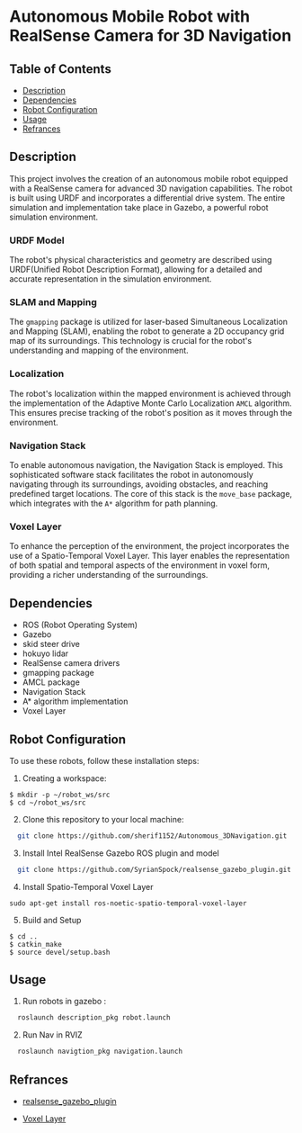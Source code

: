 # Autonomous Mobile Robot with RealSense Camera for 3D Navigation

## Table of Contents
- [Description](#description)
- [Dependencies](#dependencies)
- [Robot Configuration]( #robot-configuration)
- [Usage](#usage)
- [Refrances](#refrances)

## Description

This project involves the creation of an autonomous mobile robot equipped with a RealSense camera for advanced 3D navigation capabilities. The robot is built using URDF  and incorporates a differential drive system. The entire simulation and implementation take place in Gazebo, a powerful robot simulation environment.

### URDF Model
The robot's physical characteristics and geometry are described using URDF(Unified Robot Description Format), allowing for a detailed and accurate representation in the simulation environment.

### SLAM and Mapping
The `gmapping` package is utilized for laser-based Simultaneous Localization and Mapping (SLAM), enabling the robot to generate a 2D occupancy grid map of its surroundings. This technology is crucial for the robot's understanding and mapping of the environment.

### Localization
The robot's localization within the mapped environment is achieved through the implementation of the Adaptive Monte Carlo Localization `AMCL` algorithm. This ensures precise tracking of the robot's position as it moves through the environment.

### Navigation Stack
To enable autonomous navigation, the Navigation Stack is employed. This sophisticated software stack facilitates the robot in autonomously navigating through its surroundings, avoiding obstacles, and reaching predefined target locations. The core of this stack is the `move_base` package, which integrates with the `A*` algorithm for path planning.

###  Voxel Layer
To enhance the perception of the environment, the project incorporates the use of a Spatio-Temporal Voxel Layer. This layer enables the representation of both spatial and temporal aspects of the environment in voxel form, providing a richer understanding of the surroundings.

## Dependencies
- ROS (Robot Operating System)
- Gazebo
- skid steer drive
- hokuyo lidar
- RealSense camera drivers
- gmapping package
- AMCL package
- Navigation Stack
- A* algorithm implementation
- Voxel Layer

## Robot Configuration

To use these robots, follow these installation steps:

1. Creating a workspace:

```
$ mkdir -p ~/robot_ws/src
$ cd ~/robot_ws/src 
```

2. Clone this repository to your local machine:

```bash
  git clone https://github.com/sherif1152/Autonomous_3DNavigation.git
```
3. Install Intel RealSense Gazebo ROS plugin and model
```bash
  git clone https://github.com/SyrianSpock/realsense_gazebo_plugin.git
```
4. Install Spatio-Temporal Voxel Layer
```
sudo apt-get install ros-noetic-spatio-temporal-voxel-layer
```
5. Build and Setup
```
$ cd ..
$ catkin_make
$ source devel/setup.bash 
```

## Usage
 1. Run robots in gazebo :
```bash
  roslaunch description_pkg robot.launch 
```
 2. Run Nav in RVIZ
```bash
  roslaunch navigtion_pkg navigation.launch 
```

## Refrances
- [realsense_gazebo_plugin](https://github.com/SyrianSpock/realsense_gazebo_plugin)

- [Voxel Layer](https://github.com/SteveMacenski/spatio_temporal_voxel_layer)
